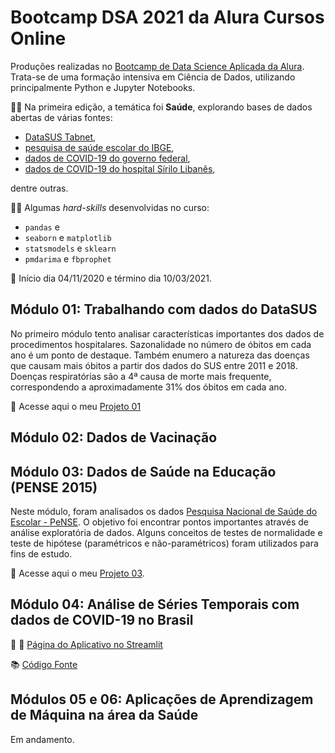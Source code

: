 # Bootcamp DSA 2021 da Alura Cursos Online

Produções realizadas no [Bootcamp de Data Science Aplicada da Alura](https://www.alura.com.br/bootcamp/data-science-aplicada/matriculas-abertas). Trata-se de uma formação intensiva em Ciência de Dados, utilizando principalmente Python e Jupyter Notebooks.

:health_worker: Na primeira edição, a temática foi **Saúde**, explorando bases de dados abertas de várias fontes:
- [DataSUS Tabnet](https://datasus.saude.gov.br/informacoes-de-saude-tabnet/), 
- [pesquisa de saúde escolar do IBGE](https://www.ibge.gov.br/estatisticas/sociais/educacao/9134-pesquisa-nacional-de-saude-do-escolar.html?=&t=o-que-e), 
- [dados de COVID-19 do governo federal](https://covid.saude.gov.br/), 
- [dados de COVID-19 do hospital Sírilo Libanês](https://www.kaggle.com/S%C3%ADrio-Libanes/covid19), 

dentre outras.

:man_technologist: Algumas _hard-skills_ desenvolvidas no curso:
-  ```pandas``` e
- ```seaborn``` e ```matplotlib```
-  ```statsmodels``` e ```sklearn```
- ```pmdarima``` e ```fbprophet```

:date: Início dia 04/11/2020 e término dia 10/03/2021.

## Módulo 01: Trabalhando com dados do DataSUS

No primeiro módulo tento analisar características importantes dos dados de procedimentos hospitalares. Sazonalidade no número de óbitos em cada ano é um ponto de destaque. Também enumero a natureza das doenças que causam mais óbitos a partir dos dados do SUS entre 2011 e 2018. Doenças respiratórias são a 4ª causa de morte mais frequente, correspondendo a aproximadamente 31% dos óbitos em cada ano.

:green_book: Acesse aqui o meu [Projeto 01](./Bruno_Fontana_da_Silva_M01.ipynb)

## Módulo 02: Dados de Vacinação

## Módulo 03: Dados de Saúde na Educação (PENSE 2015)

Neste módulo, foram analisados os dados [Pesquisa Nacional de Saúde do Escolar - PeNSE](https://www.ibge.gov.br/estatisticas/sociais/educacao/9134-pesquisa-nacional-de-saude-do-escolar.html?=&t=o-que-e). O objetivo foi encontrar pontos importantes através de análise exploratória de dados. Alguns conceitos de testes de normalidade e teste de hipótese (paramétricos e não-paramétricos) foram utilizados para fins de estudo.

:green_book: Acesse aqui o meu [Projeto 03](./Bruno_Fontana_da_Silva_M03.ipynb).

## Módulo 04: Análise de Séries Temporais com dados de COVID-19 no Brasil


:notebook_with_decorative_cover: :iphone: [Página do Aplicativo no Streamlit](https://share.streamlit.io/fontanads/bootcamp_dsa_2021/main/src/app.py)

:books: [Código Fonte](./src/)

## Módulos 05 e 06: Aplicações de Aprendizagem de Máquina na área da Saúde

Em andamento.
